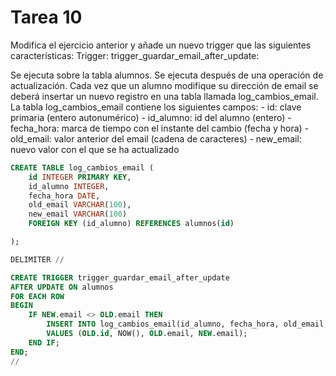 # Tarea 10

Modifica el ejercicio anterior y añade un nuevo trigger que las siguientes características: Trigger: trigger_guardar_email_after_update:

Se ejecuta sobre la tabla alumnos.
Se ejecuta después de una operación de actualización.
Cada vez que un alumno modifique su dirección de email se deberá insertar un nuevo registro en una tabla llamada log_cambios_email.
La tabla log_cambios_email contiene los siguientes campos:
    - id: clave primaria (entero autonumérico)
    - id_alumno: id del alumno (entero)
    - fecha_hora: marca de tiempo con el instante del cambio (fecha y hora)
    - old_email: valor anterior del email (cadena de caracteres)
    - new_email: nuevo valor con el que se ha actualizado


```sql
CREATE TABLE log_cambios_email (
    id INTEGER PRIMARY KEY,
    id_alumno INTEGER,
    fecha_hora DATE,
    old_email VARCHAR(100),
    new_email VARCHAR(100)
    FOREIGN KEY (id_alumno) REFERENCES alumnos(id)

);

DELIMITER //

CREATE TRIGGER trigger_guardar_email_after_update
AFTER UPDATE ON alumnos
FOR EACH ROW
BEGIN
    IF NEW.email <> OLD.email THEN
        INSERT INTO log_cambios_email(id_alumno, fecha_hora, old_email, new_email) 
        VALUES (OLD.id, NOW(), OLD.email, NEW.email);
    END IF;
END;
//
```



